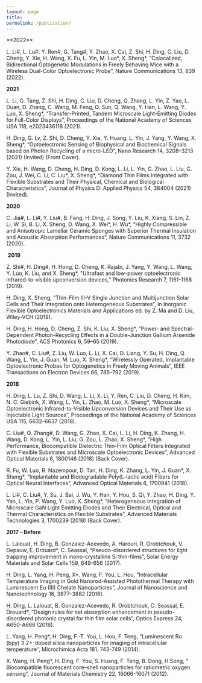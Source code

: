 ```yaml
---
layout: page
title: 
permalink: /publication/
---
```



<div style:font-size: 16px;>
**2022**

L. Li#, L. Lu#, Y. Ren#, G. Tang#, Y. Zhao, X. Cai, Z. Shi, H. Ding, C. Liu, D. Cheng, Y. Xie, H. Wang, X. Fu, L. Yin, M. Luo*, X. Sheng*, “Colocalized, Bidirectional Optogenetic Modulations in Freely Behaving Mice with a Wireless Dual-Color Optoelectronic Probe”, Nature Communications 13, 839 (2022). 
</div>
 

**2021**

L. Li, G. Tang, Z. Shi, H. Ding, C. Liu, D. Cheng, Q. Zhang, L. Yin, Z. Yao, L. Duan, D. Zhang, C. Wang, M. Feng, Q. Sun, Q. Wang, Y. Han, L. Wang, Y. Luo, X. Sheng*, “Transfer-Printed, Tandem Microscale Light-Emitting Diodes for Full-Color Displays”, Proceedings of the National Academy of Sciences USA 118, e2023436118 (2021). 

​H. Ding, G. Lv, Z. Shi, D. Cheng, Y. Xie, Y. Huang, L. Yin, J. Yang, Y. Wang, X. Sheng*, “Optoelectronic Sensing of Biophysical and Biochemical Signals based on Photon Recycling of a micro-LED”, Nano Research 14, 3208–3213 (2021) (Invited) (Front Cover). 

​Y. Xie, H. Wang, D. Cheng, H. Ding, D. Kong, L. Li, L. Yin, G. Zhao, L. Liu, G. Zou, J. Wei, C. Li, C. Liu*, X. Sheng*, “Diamond Thin Films Integrated with Flexible Substrates and Their Physical, Chemical and Biological Characteristics”, Journal of Physics D: Applied Physics 54, 384004 (2021) (Invited). 
​


**2020**

​​C. Jia#, L. Li#, Y. Liu#, B. Fang, H. Ding, J. Song, Y. Liu, K. Xiang, S. Lin, Z. Li, W. Si, B. Li, X. Sheng, D. Wang, X. Wei*, H. Wu*, “Highly Compressible and Anisotropic Lamellar Ceramic Sponges with Superior Thermal Insulation and Acoustic Absorption Performances”, Nature Communications 11, 3732 (2020).

​
**2019**

​Z. Shi#, H. Ding#, H. Hong, D. Cheng, K. Rajabi, J. Yang, Y. Wang, L. Wang, Y. Luo, K. Liu, and X. Sheng*, "Ultrafast and low-power optoelectronic infrared-to-visible upconversion devices," Photonics Research 7, 1161-1168 (2019).

​H. Ding, X. Sheng, “Thin-Film III-V Single Junction and Multijunction Solar Cells and Their Integration onto Heterogeneous Substrates”, in Inorganic Flexible Optoelectronics Materials and Applications ed. by Z. Ma and D. Liu, Wiley-VCH (2019).

​H. Ding, H. Hong, D. Cheng, Z. Shi, K. Liu, X. Sheng*, “Power- and Spectral-Dependent Photon-Recycling Effects in a Double-Junction Gallium Arsenide Photodiode”, ACS Photonics 6, 59–65 (2019). 

Y. Zhao#, C. Liu#, Z. Liu, W. Luo, L. Li, X. Cai, D. Liang, Y. Su, H. Ding, Q. Wang, L. Yin, J. Guan, M. Luo, X. Sheng*, “Wirelessly Operated, Implantable Optoelectronic Probes for Optogenetics in Freely Moving Animals”, IEEE Transactions on Electron Devices 66, 785–792 (2019). 

 

**2018**

 H. Ding, L. Lu, Z. Shi, D. Wang, L. Li, X. Li, Y. Ren, C. Liu, D. Cheng, H. Kim, N. C. Giebink, X. Wang, L. Yin, L. Zhao, M. Luo, X. Sheng*, “Microscale Optoelectronic Infrared-to-Visible Upconversion Devices and Their Use as Injectable Light Sources”, Proceedings of the National Academy of Sciences USA 115, 6632–6637 (2018). 

 C. Liu#, Q. Zhang#, D. Wang, G. Zhao, X. Cai, L. Li, H. Ding, K. Zhang, H. Wang, D. Kong, L. Yin, L. Liu, G. Zou, L. Zhao, X. Sheng*, “High Performance, Biocompatible Dielectric Thin-Film Optical Filters Integrated with Flexible Substrates and Microscale Optoelectronic Devices”, Advanced Optical Materials 6, 1800146 (2018) (Back Cover). 

R. Fu, W. Luo, R. Nazempour, D. Tan, H. Ding, K. Zhang, L. Yin, J. Guan*, X. Sheng*, “Implantable and Biodegradable Poly(L-lactic acid) Fibers for Optical Neural Interfaces”, Advanced Optical Materials 6, 1700941 (2018). 

 L. Li#, C. Liu#, Y. Su, J. Bai, J. Wu, Y. Han, Y. Hou, S. Qi, Y. Zhao, H. Ding, Y. Yan, L. Yin, P. Wang, Y. Luo, X. Sheng*, “Heterogeneous Integration of Microscale GaN Light Emitting Diodes and Their Electrical, Optical and Thermal Characteristics on Flexible Substrates”, Advanced Materials Technologies 3, 1700239 (2018) (Back Cover). 

 

**2017 – Before**

 L. Lalouat, H. Ding, B. Gonzalez-Acevedo, A. Harouri, R. Orobtchouk, V. Depauw, E. Drouard*, C. Seassal, “Pseudo-disordered structures for light trapping improvement in mono-crystalline Si thin-films”, Solar Energy Materials and Solar Cells 159, 649-656 (2017). 

 H. Ding, L. Yang, H. Peng, X*. Wang, F. You, L. Hou, “Intracellular Temperature Imaging in Gold Nanorod-Assisted Photothermal Therapy with Luminescent Eu (III) Chelate Nanoparticles”, Journal of Nanoscience and Nanotechnology 16, 3877-3882 (2016). 

 H. Ding, L. Lalouat, B. Gonzalez-Acevedo, R. Orobtchouk, C. Seassal, E. Drouard*, “Design rules for net absorption enhancement in pseudo-disordered photonic crystal for thin film solar cells”, Optics Express 24, A650-A666 (2016). 

 L. Yang, H. Peng*, H. Ding, F.-T. You, L. Hou, F. Teng, “Luminescent Ru (bpy) 3 2+-doped silica nanoparticles for imaging of intracellular temperature‘’, Microchimica Acta 181, 743-749 (2014). 

 X. Wang, H. Peng*, H. Ding, F. You, S. Huang, F. Teng, B. Dong, H.Song, “ Biocompatible fluorescent core–shell nanoparticles for ratiometric oxygen sensing”, Journal of Materials Chemistry 22, 16066-16071 (2012). 
